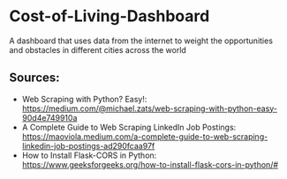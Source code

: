# Cost-of-Living-Dashboard
A dashboard that uses data from the internet to weight the opportunities and obstacles in different cities across the world


## Sources:
- Web Scraping with Python? Easy!: https://medium.com/@michael.zats/web-scraping-with-python-easy-90d4e749910a
- A Complete Guide to Web Scraping LinkedIn Job Postings: https://maoviola.medium.com/a-complete-guide-to-web-scraping-linkedin-job-postings-ad290fcaa97f
- How to Install Flask-CORS in Python: https://www.geeksforgeeks.org/how-to-install-flask-cors-in-python/#